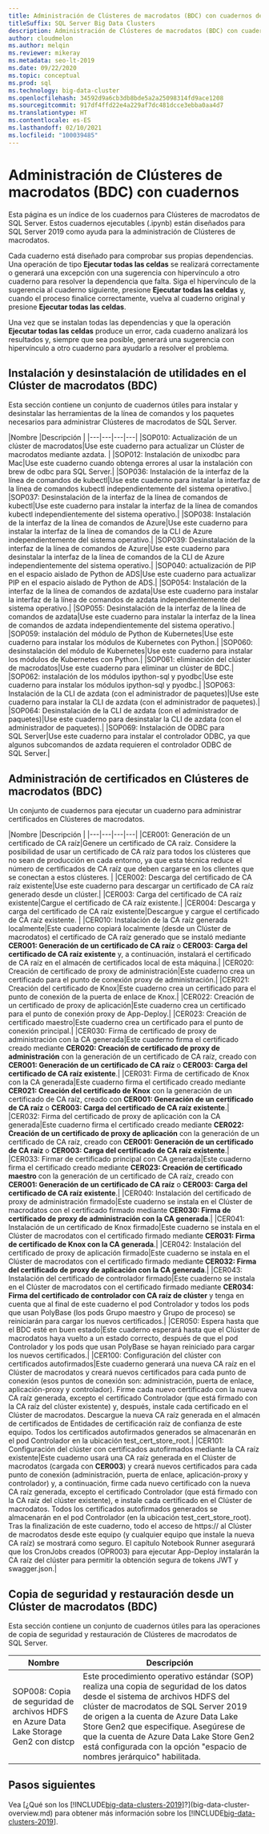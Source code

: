 ```yaml
---
title: Administración de Clústeres de macrodatos (BDC) con cuadernos de Jupyter y Azure Data Studio
titleSuffix: SQL Server Big Data Clusters
description: Administración de Clústeres de macrodatos (BDC) con cuadernos de Jupyter y Azure Data Studio en un clúster de macrodatos de SQL Server 2019.
author: cloudmelon
ms.author: melqin
ms.reviewer: mikeray
ms.metadata: seo-lt-2019
ms.date: 09/22/2020
ms.topic: conceptual
ms.prod: sql
ms.technology: big-data-cluster
ms.openlocfilehash: 34592d9a6cb3db8bde5a2a25098314fd9ace1208
ms.sourcegitcommit: 917df4ffd22e4a229af7dc481dcce3ebba0aa4d7
ms.translationtype: HT
ms.contentlocale: es-ES
ms.lasthandoff: 02/10/2021
ms.locfileid: "100039485"
---
```

# <a name="manage-big-data-clusters-bdc-the-cluster-with-notebooks"></a>Administración de Clústeres de macrodatos (BDC) con cuadernos

Esta página es un índice de los cuadernos para Clústeres de macrodatos de SQL Server. Estos cuadernos ejecutables (.ipynb) están diseñados para SQL Server 2019 como ayuda para la administración de Clústeres de macrodatos.

Cada cuaderno está diseñado para comprobar sus propias dependencias. Una operación de tipo **Ejecutar todas las celdas** se realizará correctamente o generará una excepción con una sugerencia con hipervínculo a otro cuaderno para resolver la dependencia que falta. Siga el hipervínculo de la sugerencia al cuaderno siguiente, presione **Ejecutar todas las celdas** y, cuando el proceso finalice correctamente, vuelva al cuaderno original y presione **Ejecutar todas las celdas**.

Una vez que se instalan todas las dependencias y que la operación **Ejecutar todas las celdas** produce un error, cada cuaderno analizará los resultados y, siempre que sea posible, generará una sugerencia con hipervínculo a otro cuaderno para ayudarlo a resolver el problema.


## <a name="installing-and-uninstalling-utilities-on-big-data-cluster-bdc"></a>Instalación y desinstalación de utilidades en el Clúster de macrodatos (BDC)

Esta sección contiene un conjunto de cuadernos útiles para instalar y desinstalar las herramientas de la línea de comandos y los paquetes necesarios para administrar Clústeres de macrodatos de SQL Server.

|Nombre |Descripción |
|---|---|---|---|
|SOP010: Actualización de un clúster de macrodatos|Use este cuaderno para actualizar un Clúster de macrodatos mediante azdata. |
|SOP012: Instalación de unixodbc para Mac|Use este cuaderno cuando obtenga errores al usar la instalación con brew de odbc para SQL Server.|
|SOP036: Instalación de la interfaz de la línea de comandos de kubectl|Use este cuaderno para instalar la interfaz de la línea de comandos kubectl independientemente del sistema operativo.|
|SOP037: Desinstalación de la interfaz de la línea de comandos de kubectl|Use este cuaderno para instalar la interfaz de la línea de comandos kubectl independientemente del sistema operativo.|
|SOP038: Instalación de la interfaz de la línea de comandos de Azure|Use este cuaderno para instalar la interfaz de la línea de comandos de la CLI de Azure independientemente del sistema operativo.|
|SOP039: Desinstalación de la interfaz de la línea de comandos de Azure|Use este cuaderno para desinstalar la interfaz de la línea de comandos de la CLI de Azure independientemente del sistema operativo.|
|SOP040: actualización de PIP en el espacio aislado de Python de ADS|Use este cuaderno para actualizar PIP en el espacio aislado de Python de ADS.|
|SOP054: Instalación de la interfaz de la línea de comandos de azdata|Use este cuaderno para instalar la interfaz de la línea de comandos de azdata independientemente del sistema operativo.|
|SOP055: Desinstalación de la interfaz de la línea de comandos de azdata|Use este cuaderno para instalar la interfaz de la línea de comandos de azdata independientemente del sistema operativo.|
|SOP059: instalación del módulo de Python de Kubernetes|Use este cuaderno para instalar los módulos de Kubernetes con Python.|
|SOP060: desinstalación del módulo de Kubernetes|Use este cuaderno para instalar los módulos de Kubernetes con Python.|
|SOP061: eliminación del clúster de macrodatos|Use este cuaderno para eliminar un clúster de BDC.|
|SOP062: instalación de los módulos ipython-sql y pyodbc|Use este cuaderno para instalar los módulos ipython-sql y pyodbc.|
|SOP063: Instalación de la CLI de azdata (con el administrador de paquetes)|Use este cuaderno para instalar la CLI de azdata (con el administrador de paquetes).|
|SOP064: Desinstalación de la CLI de azdata (con el administrador de paquetes)|Use este cuaderno para desinstalar la CLI de azdata (con el administrador de paquetes).|
|SOP069: Instalación de ODBC para SQL Server|Use este cuaderno para instalar el controlador ODBC, ya que algunos subcomandos de azdata requieren el controlador ODBC de SQL Server.|


## <a name="managing-certificates-on-big-data-clusters-bdc"></a>Administración de certificados en Clústeres de macrodatos (BDC)

Un conjunto de cuadernos para ejecutar un cuaderno para administrar certificados en Clústeres de macrodatos.

|Nombre |Descripción |
|---|---|---|---|
|CER001: Generación de un certificado de CA raíz|Genere un certificado de CA raíz. Considere la posibilidad de usar un certificado de CA raíz para todos los clústeres que no sean de producción en cada entorno, ya que esta técnica reduce el número de certificados de CA raíz que deben cargarse en los clientes que se conectan a estos clústeres. |
|CER002: Descarga del certificado de CA raíz existente|Use este cuaderno para descargar un certificado de CA raíz generado desde un clúster.|
|CER003: Carga del certificado de CA raíz existente|Cargue el certificado de CA raíz existente.|
|CER004: Descarga y carga del certificado de CA raíz existente|Descargue y cargue el certificado de CA raíz existente. |
|CER010: Instalación de la CA raíz generada localmente|Este cuaderno copiará localmente (desde un Clúster de macrodatos) el certificado de CA raíz generado que se instaló mediante **CER001: Generación de un certificado de CA raíz** o **CER003: Carga del certificado de CA raíz existente** y, a continuación, instalará el certificado de CA raíz en el almacén de certificados local de esta máquina.|
|CER020: Creación de certificado de proxy de administración|Este cuaderno crea un certificado para el punto de conexión proxy de administración.|
|CER021: Creación del certificado de Knox|Este cuaderno crea un certificado para el punto de conexión de la puerta de enlace de Knox.|
|CER022: Creación de un certificado de proxy de aplicación|Este cuaderno crea un certificado para el punto de conexión proxy de App-Deploy.|
|CER023: Creación de certificado maestro|Este cuaderno crea un certificado para el punto de conexión principal.|
|CER030: Firma de certificado de proxy de administración con la CA generada|Este cuaderno firma el certificado creado mediante **CER020: Creación de certificado de proxy de administración** con la generación de un certificado de CA raíz, creado con **CER001: Generación de un certificado de CA raíz** o **CER003: Carga del certificado de CA raíz existente**.|
|CER031: Firma de certificado de Knox con la CA generada|Este cuaderno firma el certificado creado mediante **CER021: Creación del certificado de Knox** con la generación de un certificado de CA raíz, creado con **CER001: Generación de un certificado de CA raíz** o **CER003: Carga del certificado de CA raíz existente**.|
|CER032: Firma del certificado de proxy de aplicación con la CA generada|Este cuaderno firma el certificado creado mediante **CER022: Creación de un certificado de proxy de aplicación** con la generación de un certificado de CA raíz, creado con **CER001: Generación de un certificado de CA raíz** o **CER003: Carga del certificado de CA raíz existente**.|
|CER033: Firmar de certificado principal con CA generada|Este cuaderno firma el certificado creado mediante **CER023: Creación de certificado maestro** con la generación de un certificado de CA raíz, creado con **CER001: Generación de un certificado de CA raíz** o **CER003: Carga del certificado de CA raíz existente**.|
|CER040: Instalación del certificado de proxy de administración firmado|Este cuaderno se instala en el Clúster de macrodatos con el certificado firmado mediante **CER030: Firma de certificado de proxy de administración con la CA generada**.|
|CER041: Instalación de un certificado de Knox firmado|Este cuaderno se instala en el Clúster de macrodatos con el certificado firmado mediante **CER031: Firma de certificado de Knox con la CA generada**.|
|CER042: Instalación del certificado de proxy de aplicación firmado|Este cuaderno se instala en el Clúster de macrodatos con el certificado firmado mediante **CER032: Firma del certificado de proxy de aplicación con la CA generada**.|
|CER043: Instalación del certificado de controlador firmado|Este cuaderno se instala en el Clúster de macrodatos con el certificado firmado mediante **CER034: Firma del certificado de controlador con CA raíz de clúster** y tenga en cuenta que al final de este cuaderno el pod Controlador y todos los pods que usan PolyBase (los pods Grupo maestro y Grupo de proceso) se reiniciarán para cargar los nuevos certificados.|
|CER050: Espera hasta que el BDC esté en buen estado|Este cuaderno esperará hasta que el Clúster de macrodatos haya vuelto a un estado correcto, después de que el pod Controlador y los pods que usan PolyBase se hayan reiniciado para cargar los nuevos certificados.|
|CER100: Configuración del clúster con certificados autofirmados|Este cuaderno generará una nueva CA raíz en el Clúster de macrodatos y creará nuevos certificados para cada punto de conexión (esos puntos de conexión son: administración, puerta de enlace, aplicación-proxy y controlador). Firme cada nuevo certificado con la nueva CA raíz generada, excepto el certificado Controlador (que está firmado con la CA raíz del clúster existente) y, después, instale cada certificado en el Clúster de macrodatos. Descargue la nueva CA raíz generada en el almacén de certificados de Entidades de certificación raíz de confianza de este equipo. Todos los certificados autofirmados generados se almacenarán en el pod Controlador en la ubicación test_cert_store_root.|
|CER101: Configuración del clúster con certificados autofirmados mediante la CA raíz existente|Este cuaderno usará una CA raíz generada en el Clúster de macrodatos (cargada con **CER003**) y creará nuevos certificados para cada punto de conexión (administración, puerta de enlace, aplicación-proxy y controlador) y, a continuación, firme cada nuevo certificado con la nueva CA raíz generada, excepto el certificado Controlador (que está firmado con la CA raíz del clúster existente), e instale cada certificado en el Clúster de macrodatos. Todos los certificados autofirmados generados se almacenarán en el pod Controlador (en la ubicación test_cert_store_root). Tras la finalización de este cuaderno, todo el acceso de https:// al Clúster de macrodatos desde este equipo (y cualquier equipo que instale la nueva CA raíz) se mostrará como seguro. El capítulo Notebook Runner asegurará que los CronJobs creados (OPR003) para ejecutar App-Deploy instalarán la CA raíz del clúster para permitir la obtención segura de tokens JWT y swagger.json.|

## <a name="backup-and-restore-from-big-data-cluster-bdc"></a>Copia de seguridad y restauración desde un Clúster de macrodatos (BDC)

Esta sección contiene un conjunto de cuadernos útiles para las operaciones de copia de seguridad y restauración de Clústeres de macrodatos de SQL Server.

| Nombre | Descripción |
|--|--|
| SOP008: Copia de seguridad de archivos HDFS en Azure Data Lake Storage Gen2 con distcp | Este procedimiento operativo estándar (SOP) realiza una copia de seguridad de los datos desde el sistema de archivos HDFS del clúster de macrodatos de SQL Server 2019 de origen a la cuenta de Azure Data Lake Store Gen2 que especifique. Asegúrese de que la cuenta de Azure Data Lake Store Gen2 está configurada con la opción "espacio de nombres jerárquico" habilitada. |

## <a name="next-steps"></a>Pasos siguientes

Vea [¿Qué son los [!INCLUDE[big-data-clusters-2019](../includes/ssbigdataclusters-ver15.md)]?](big-data-cluster-overview.md) para obtener más información sobre los [!INCLUDE[big-data-clusters-2019](../includes/ssbigdataclusters-ss-nover.md)].
